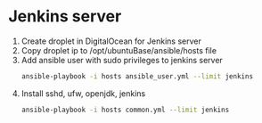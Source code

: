 # Jenkins server

1. Create droplet in DigitalOcean for Jenkins server
2. Copy droplet ip to /opt/ubuntuBase/ansible/hosts file
3. Add ansible user with sudo privileges to jenkins server
   ```bash
   ansible-playbook -i hosts ansible_user.yml --limit jenkins
   ```
4. Install sshd, ufw, openjdk, jenkins   
   ```bash
   ansible-playbook -i hosts common.yml --limit jenkins
   ```
